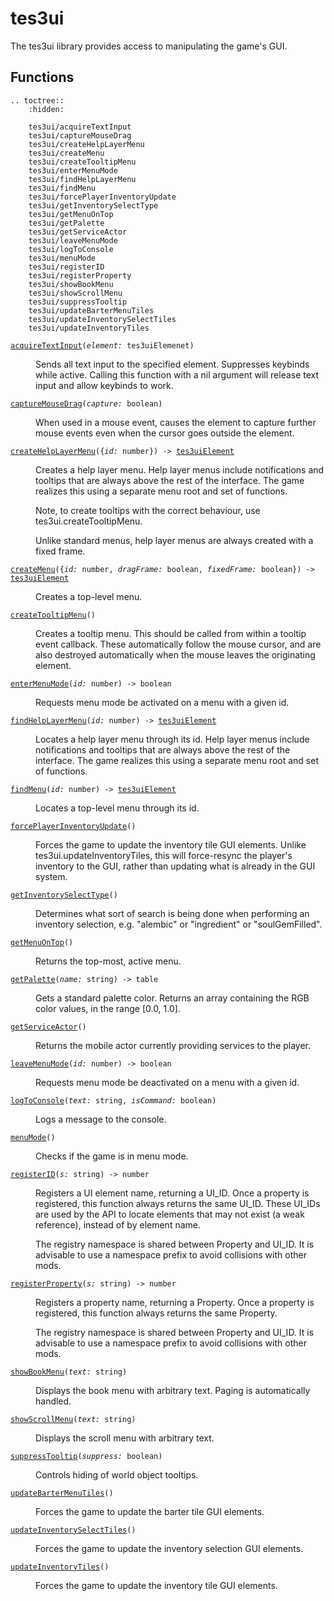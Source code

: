 # tes3ui

The tes3ui library provides access to manipulating the game's GUI.

## Functions

```eval_rst
.. toctree::
    :hidden:

    tes3ui/acquireTextInput
    tes3ui/captureMouseDrag
    tes3ui/createHelpLayerMenu
    tes3ui/createMenu
    tes3ui/createTooltipMenu
    tes3ui/enterMenuMode
    tes3ui/findHelpLayerMenu
    tes3ui/findMenu
    tes3ui/forcePlayerInventoryUpdate
    tes3ui/getInventorySelectType
    tes3ui/getMenuOnTop
    tes3ui/getPalette
    tes3ui/getServiceActor
    tes3ui/leaveMenuMode
    tes3ui/logToConsole
    tes3ui/menuMode
    tes3ui/registerID
    tes3ui/registerProperty
    tes3ui/showBookMenu
    tes3ui/showScrollMenu
    tes3ui/suppressTooltip
    tes3ui/updateBarterMenuTiles
    tes3ui/updateInventorySelectTiles
    tes3ui/updateInventoryTiles
```

<dl class="describe">
<dt><code class="descname"><a href="tes3ui/acquireTextInput.html">acquireTextInput</a>(<i>element:</i> tes3uiElemenet)</code></dt>
<dd>

Sends all text input to the specified element. Suppresses keybinds while active. Calling this function with a nil argument will release text input and allow keybinds to work.

</dd>
<dt><code class="descname"><a href="tes3ui/captureMouseDrag.html">captureMouseDrag</a>(<i>capture:</i> boolean)</code></dt>
<dd>

When used in a mouse event, causes the element to capture further mouse events even when the cursor goes outside the element.

</dd>
<dt><code class="descname"><a href="tes3ui/createHelpLayerMenu.html">createHelpLayerMenu</a>({<i>id:</i> number}) -> <a href="https://mwse.readthedocs.io/en/latest/lua/type/tes3uiElement.html">tes3uiElement</a></code></dt>
<dd>

Creates a help layer menu. Help layer menus include notifications and tooltips that are always above the rest of the interface. The game realizes this using a separate menu root and set of functions.

Note, to create tooltips with the correct behaviour, use tes3ui.createTooltipMenu.

Unlike standard menus, help layer menus are always created with a fixed frame.

</dd>
<dt><code class="descname"><a href="tes3ui/createMenu.html">createMenu</a>({<i>id:</i> number, <i>dragFrame:</i> boolean, <i>fixedFrame:</i> boolean}) -> <a href="https://mwse.readthedocs.io/en/latest/lua/type/tes3uiElement.html">tes3uiElement</a></code></dt>
<dd>

Creates a top-level menu.

</dd>
<dt><code class="descname"><a href="tes3ui/createTooltipMenu.html">createTooltipMenu</a>()</code></dt>
<dd>

Creates a tooltip menu. This should be called from within a tooltip event callback. These automatically follow the mouse cursor, and are also destroyed automatically when the mouse leaves the originating element.

</dd>
<dt><code class="descname"><a href="tes3ui/enterMenuMode.html">enterMenuMode</a>(<i>id:</i> number) -> boolean</code></dt>
<dd>

Requests menu mode be activated on a menu with a given id.

</dd>
<dt><code class="descname"><a href="tes3ui/findHelpLayerMenu.html">findHelpLayerMenu</a>(<i>id:</i> number) -> <a href="https://mwse.readthedocs.io/en/latest/lua/type/tes3uiElement.html">tes3uiElement</a></code></dt>
<dd>

Locates a help layer menu through its id. Help layer menus include notifications and tooltips that are always above the rest of the interface. The game realizes this using a separate menu root and set of functions.

</dd>
<dt><code class="descname"><a href="tes3ui/findMenu.html">findMenu</a>(<i>id:</i> number) -> <a href="https://mwse.readthedocs.io/en/latest/lua/type/tes3uiElement.html">tes3uiElement</a></code></dt>
<dd>

Locates a top-level menu through its id.

</dd>
<dt><code class="descname"><a href="tes3ui/forcePlayerInventoryUpdate.html">forcePlayerInventoryUpdate</a>()</code></dt>
<dd>

Forces the game to update the inventory tile GUI elements. Unlike tes3ui.updateInventoryTiles, this will force-resync the player's inventory to the GUI, rather than updating what is already in the GUI system.

</dd>
<dt><code class="descname"><a href="tes3ui/getInventorySelectType.html">getInventorySelectType</a>()</code></dt>
<dd>

Determines what sort of search is being done when performing an inventory selection, e.g. "alembic" or "ingredient" or "soulGemFilled".

</dd>
<dt><code class="descname"><a href="tes3ui/getMenuOnTop.html">getMenuOnTop</a>()</code></dt>
<dd>

Returns the top-most, active menu.

</dd>
<dt><code class="descname"><a href="tes3ui/getPalette.html">getPalette</a>(<i>name:</i> string) -> table</code></dt>
<dd>

Gets a standard palette color. Returns an array containing the RGB color values, in the range [0.0, 1.0].

</dd>
<dt><code class="descname"><a href="tes3ui/getServiceActor.html">getServiceActor</a>()</code></dt>
<dd>

Returns the mobile actor currently providing services to the player.

</dd>
<dt><code class="descname"><a href="tes3ui/leaveMenuMode.html">leaveMenuMode</a>(<i>id:</i> number) -> boolean</code></dt>
<dd>

Requests menu mode be deactivated on a menu with a given id.

</dd>
<dt><code class="descname"><a href="tes3ui/logToConsole.html">logToConsole</a>(<i>text:</i> string, <i>isCommand:</i> boolean)</code></dt>
<dd>

Logs a message to the console.

</dd>
<dt><code class="descname"><a href="tes3ui/menuMode.html">menuMode</a>()</code></dt>
<dd>

Checks if the game is in menu mode.

</dd>
<dt><code class="descname"><a href="tes3ui/registerID.html">registerID</a>(<i>s:</i> string) -> number</code></dt>
<dd>

Registers a UI element name, returning a UI_ID. Once a property is registered, this function always returns the same UI_ID. These UI_IDs are used by the API to locate elements that may not exist (a weak reference), instead of by element name.

The registry namespace is shared between Property and UI_ID. It is advisable to use a namespace prefix to avoid collisions with other mods.

</dd>
<dt><code class="descname"><a href="tes3ui/registerProperty.html">registerProperty</a>(<i>s:</i> string) -> number</code></dt>
<dd>

Registers a property name, returning a Property. Once a property is registered, this function always returns the same Property.

The registry namespace is shared between Property and UI_ID. It is advisable to use a namespace prefix to avoid collisions with other mods.

</dd>
<dt><code class="descname"><a href="tes3ui/showBookMenu.html">showBookMenu</a>(<i>text:</i> string)</code></dt>
<dd>

Displays the book menu with arbitrary text. Paging is automatically handled.

</dd>
<dt><code class="descname"><a href="tes3ui/showScrollMenu.html">showScrollMenu</a>(<i>text:</i> string)</code></dt>
<dd>

Displays the scroll menu with arbitrary text.

</dd>
<dt><code class="descname"><a href="tes3ui/suppressTooltip.html">suppressTooltip</a>(<i>suppress:</i> boolean)</code></dt>
<dd>

Controls hiding of world object tooltips.

</dd>
<dt><code class="descname"><a href="tes3ui/updateBarterMenuTiles.html">updateBarterMenuTiles</a>()</code></dt>
<dd>

Forces the game to update the barter tile GUI elements.

</dd>
<dt><code class="descname"><a href="tes3ui/updateInventorySelectTiles.html">updateInventorySelectTiles</a>()</code></dt>
<dd>

Forces the game to update the inventory selection GUI elements.

</dd>
<dt><code class="descname"><a href="tes3ui/updateInventoryTiles.html">updateInventoryTiles</a>()</code></dt>
<dd>

Forces the game to update the inventory tile GUI elements.

</dd>
</dl>
